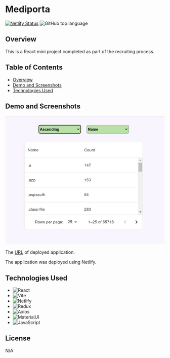 # Mediporta

[![Netlify Status](https://api.netlify.com/api/v1/badges/e8687fca-03e9-4b03-91de-462e39f21353/deploy-status)](https://mediporta-storybook.netlify.app/)
![GitHub top language](https://img.shields.io/github/languages/top/paulinasiwko/storybook)

## Overview

This is a React mini project completed as part of the recruiting process.

## Table of Contents

- [Overview](#overview)
- [Demo and Screenshots](#demo-and-screenshots)
- [Technologies Used](#technologies-used)

## Demo and Screenshots

![A screenshot of the deployed application](./src/assets/img/screen.JPG)

The [URL](https://mediporta-storybook.netlify.app/) of deployed application.

The application was deployed using Netlify.


## Technologies Used

- ![React](https://img.shields.io/badge/React-20232A?style=for-the-badge&logo=react&logoColor=61DAFB)
- ![Vite](https://img.shields.io/badge/Vite-B73BFE?style=for-the-badge&logo=vite&logoColor=FFD62E)
- ![Netlify](https://img.shields.io/badge/Netlify-00C7B7?style=for-the-badge&logo=netlify&logoColor=white)
- ![Redux](https://img.shields.io/badge/Redux-593D88?style=for-the-badge&logo=redux&logoColor=white)
- ![Axios](https://img.shields.io/badge/axios-671ddf?&style=for-the-badge&logo=axios&logoColor=white)
- ![MaterialUI](https://img.shields.io/badge/Material%20UI-007FFF?style=for-the-badge&logo=mui&logoColor=white)
- ![JavaScript](https://img.shields.io/badge/JavaScript-323330?style=for-the-badge&logo=javascript&logoColor=F7DF1E) 

## License

N/A